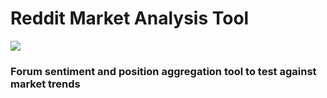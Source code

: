 # Reddit Market Analysis Tool 
![](https://github.com/bharathpadmaraju/reddit-sentiment-analysis/workflows/Reddit%20Market%20Analysis%20Tool/badge.svg)

### Forum sentiment and position aggregation tool to test against market trends

